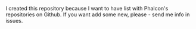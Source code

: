 I created this repository because I want to have list with Phalcon's repositories on Github. If you want add some new, please - send me info in issues.

